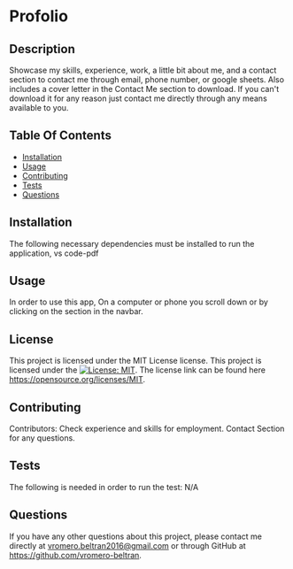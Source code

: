 # Profolio

  ## Description
  Showcase my skills, experience, work, a little bit about me, and a contact section to contact me through email, phone number, or google sheets. Also includes a cover letter in the Contact Me section to download. If you can't download it for any reason just contact me directly through any means available to you.
  ## Table Of Contents
  - [Installation](#installation)
  - [Usage](#usage)
  - [Contributing](#contributing)
  - [Tests](#tests)
  - [Questions](#questions)
  ## Installation
  The following necessary dependencies must be installed to run the application, vs code-pdf
  ## Usage
  In order to use this app, On a computer or phone you scroll down or by clicking on the section in the navbar.
  ## License
  
  This project is licensed under the MIT License license.
  This project is licensed under the [![License: MIT](https://img.shields.io/badge/License-MIT-yellow.svg)](https://opensource.org/licenses/MIT).
  The license link can be found here https://opensource.org/licenses/MIT.
  ## Contributing
  Contributors: Check experience and skills for employment. Contact Section for any questions.
  ## Tests
  The following is needed in order to run the test: N/A
  ## Questions
  If you have any other questions about this project, please contact me directly at vromero.beltran2016@gmail.com or through GitHub at https://github.com/vromero-beltran.
